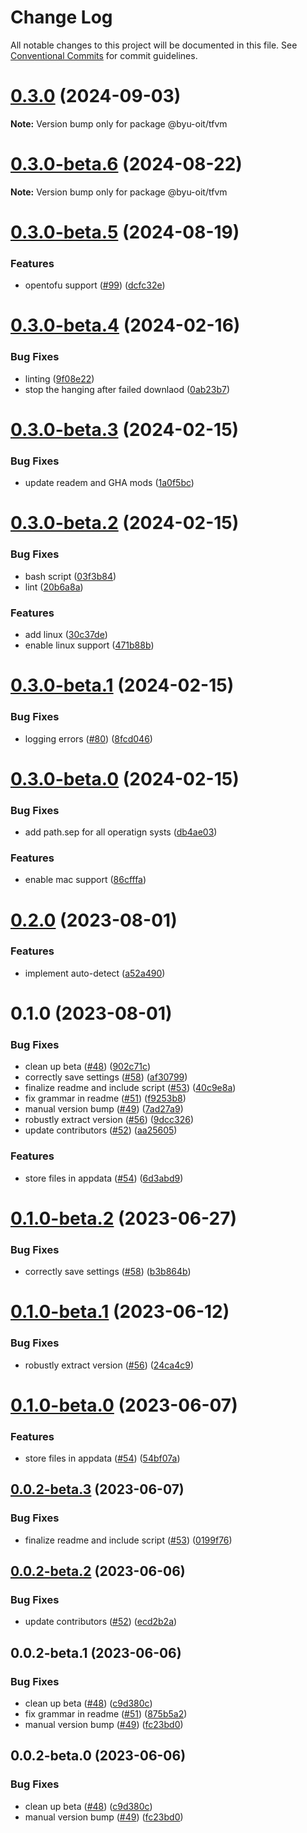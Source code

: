 # Change Log

All notable changes to this project will be documented in this file.
See [Conventional Commits](https://conventionalcommits.org) for commit guidelines.

# [0.3.0](https://github.com/byu-oit/tfvm/compare/@byu-oit/tfvm@0.2.0...@byu-oit/tfvm@0.3.0) (2024-09-03)

**Note:** Version bump only for package @byu-oit/tfvm





# [0.3.0-beta.6](https://github.com/byu-oit/tfvm/compare/@byu-oit/tfvm@0.3.0-beta.5...@byu-oit/tfvm@0.3.0-beta.6) (2024-08-22)

**Note:** Version bump only for package @byu-oit/tfvm





# [0.3.0-beta.5](https://github.com/byu-oit/tfvm/compare/@byu-oit/tfvm@0.3.0-beta.4...@byu-oit/tfvm@0.3.0-beta.5) (2024-08-19)


### Features

* opentofu support ([#99](https://github.com/byu-oit/tfvm/issues/99)) ([dcfc32e](https://github.com/byu-oit/tfvm/commit/dcfc32e02b89995bf92d5f85d421fa4e670b29fc))





# [0.3.0-beta.4](https://github.com/byu-oit/tfvm/compare/@byu-oit/tfvm@0.3.0-beta.3...@byu-oit/tfvm@0.3.0-beta.4) (2024-02-16)


### Bug Fixes

* linting ([9f08e22](https://github.com/byu-oit/tfvm/commit/9f08e22f051c202d619ba9f4a4733934b6952b52))
* stop the hanging after failed downlaod ([0ab23b7](https://github.com/byu-oit/tfvm/commit/0ab23b78056d04651a48663c669099bca5ec4271))





# [0.3.0-beta.3](https://github.com/byu-oit/tfvm/compare/@byu-oit/tfvm@0.3.0-beta.2...@byu-oit/tfvm@0.3.0-beta.3) (2024-02-15)


### Bug Fixes

* update readem and GHA mods ([1a0f5bc](https://github.com/byu-oit/tfvm/commit/1a0f5bc06b8170a5e37c1ab23363f76a2c6b9c69))





# [0.3.0-beta.2](https://github.com/byu-oit/tfvm/compare/@byu-oit/tfvm@0.3.0-beta.1...@byu-oit/tfvm@0.3.0-beta.2) (2024-02-15)


### Bug Fixes

* bash script ([03f3b84](https://github.com/byu-oit/tfvm/commit/03f3b842c025d15a9d9d15000f3d76197d528d40))
* lint ([20b6a8a](https://github.com/byu-oit/tfvm/commit/20b6a8a9738526ecbd35dcee0fcf5476574258dd))


### Features

* add linux ([30c37de](https://github.com/byu-oit/tfvm/commit/30c37de1484f66bc342ecb22fb6470f6bd6dc9dd))
* enable linux support ([471b88b](https://github.com/byu-oit/tfvm/commit/471b88bce5b86ff73c125900de8fd834c4be3e2a))





# [0.3.0-beta.1](https://github.com/byu-oit/tfvm/compare/@byu-oit/tfvm@0.3.0-beta.0...@byu-oit/tfvm@0.3.0-beta.1) (2024-02-15)


### Bug Fixes

* logging errors ([#80](https://github.com/byu-oit/tfvm/issues/80)) ([8fcd046](https://github.com/byu-oit/tfvm/commit/8fcd046c2e96070afc534cfba30f7ce24c8baadf))





# [0.3.0-beta.0](https://github.com/byu-oit/tfvm/compare/@byu-oit/tfvm@0.2.0...@byu-oit/tfvm@0.3.0-beta.0) (2024-02-15)


### Bug Fixes

* add path.sep for all operatign systs ([db4ae03](https://github.com/byu-oit/tfvm/commit/db4ae03aabb1104c9a32257ee533437982b80fff))


### Features

* enable mac support ([86cfffa](https://github.com/byu-oit/tfvm/commit/86cfffac89785c8ca79ecb362e7c2b01d67c84d0))





# [0.2.0](https://github.com/byu-oit/tfvm/compare/@byu-oit/tfvm@0.1.0...@byu-oit/tfvm@0.2.0) (2023-08-01)


### Features

* implement auto-detect ([a52a490](https://github.com/byu-oit/tfvm/commit/a52a4904cff44afabd6c0d280925c702ac2fcf29))





# 0.1.0 (2023-08-01)


### Bug Fixes

* clean up beta ([#48](https://github.com/byu-oit/tfvm/issues/48)) ([902c71c](https://github.com/byu-oit/tfvm/commit/902c71caa0ece54402da33ae7baeb333ce822079))
* correctly save settings ([#58](https://github.com/byu-oit/tfvm/issues/58)) ([af30799](https://github.com/byu-oit/tfvm/commit/af3079996081b2e76d958db8027fda4f66715fa8))
* finalize readme and include script ([#53](https://github.com/byu-oit/tfvm/issues/53)) ([40c9e8a](https://github.com/byu-oit/tfvm/commit/40c9e8a5d7c6994cdce5c08d21c60ba003134f9e))
* fix grammar in readme ([#51](https://github.com/byu-oit/tfvm/issues/51)) ([f9253b8](https://github.com/byu-oit/tfvm/commit/f9253b8f5cf2330b171c4343ce77af06fa91591a))
* manual version bump ([#49](https://github.com/byu-oit/tfvm/issues/49)) ([7ad27a9](https://github.com/byu-oit/tfvm/commit/7ad27a9b02f8f971b56c154f4d7d790e875af2f2))
* robustly extract version ([#56](https://github.com/byu-oit/tfvm/issues/56)) ([9dcc326](https://github.com/byu-oit/tfvm/commit/9dcc32670008cfb7b8b0786c7986d0c60089cf6a))
* update contributors ([#52](https://github.com/byu-oit/tfvm/issues/52)) ([aa25605](https://github.com/byu-oit/tfvm/commit/aa25605e377981145d2db7027729ac08d2e11fa6))


### Features

* store files in appdata ([#54](https://github.com/byu-oit/tfvm/issues/54)) ([6d3abd9](https://github.com/byu-oit/tfvm/commit/6d3abd9e3bbd5a9f921511710f7123c160b521a6))





# [0.1.0-beta.2](https://github.com/byu-oit/tfvm/compare/@byu-oit/tfvm@0.1.0-beta.1...@byu-oit/tfvm@0.1.0-beta.2) (2023-06-27)


### Bug Fixes

* correctly save settings ([#58](https://github.com/byu-oit/tfvm/issues/58)) ([b3b864b](https://github.com/byu-oit/tfvm/commit/b3b864be09f7dd8c25d61289ab1b13cf49387585))





# [0.1.0-beta.1](https://github.com/byu-oit/tfvm/compare/@byu-oit/tfvm@0.1.0-beta.0...@byu-oit/tfvm@0.1.0-beta.1) (2023-06-12)


### Bug Fixes

* robustly extract version ([#56](https://github.com/byu-oit/tfvm/issues/56)) ([24ca4c9](https://github.com/byu-oit/tfvm/commit/24ca4c9fdac0493972f276d0d2208a78980b00b2))





# [0.1.0-beta.0](https://github.com/byu-oit/tfvm/compare/@byu-oit/tfvm@0.0.2-beta.3...@byu-oit/tfvm@0.1.0-beta.0) (2023-06-07)


### Features

* store files in appdata ([#54](https://github.com/byu-oit/tfvm/issues/54)) ([54bf07a](https://github.com/byu-oit/tfvm/commit/54bf07a1a6d8a9a4afd40ddf3709170defc55a0e))





## [0.0.2-beta.3](https://github.com/byu-oit/tfvm/compare/@byu-oit/tfvm@0.0.2-beta.2...@byu-oit/tfvm@0.0.2-beta.3) (2023-06-07)


### Bug Fixes

* finalize readme and include script ([#53](https://github.com/byu-oit/tfvm/issues/53)) ([0199f76](https://github.com/byu-oit/tfvm/commit/0199f7631b303da99da8c180f34c5a1841a1a7bd))





## [0.0.2-beta.2](https://github.com/byu-oit/tfvm/compare/@byu-oit/tfvm@0.0.2-beta.1...@byu-oit/tfvm@0.0.2-beta.2) (2023-06-06)


### Bug Fixes

* update contributors ([#52](https://github.com/byu-oit/tfvm/issues/52)) ([ecd2b2a](https://github.com/byu-oit/tfvm/commit/ecd2b2a3f0b0d5ab53c6141b4bb0fd9acdcac3f6))





## 0.0.2-beta.1 (2023-06-06)


### Bug Fixes

* clean up beta ([#48](https://github.com/byu-oit/tfvm/issues/48)) ([c9d380c](https://github.com/byu-oit/tfvm/commit/c9d380c7bb635fa0096ccab06edb014c09a066af))
* fix grammar in readme ([#51](https://github.com/byu-oit/tfvm/issues/51)) ([875b5a2](https://github.com/byu-oit/tfvm/commit/875b5a2993635bcf311db1f204824893fa598ae9))
* manual version bump ([#49](https://github.com/byu-oit/tfvm/issues/49)) ([fc23bd0](https://github.com/byu-oit/tfvm/commit/fc23bd0fbaf6db83b3171040c33579d73436482e))






## 0.0.2-beta.0 (2023-06-06)


### Bug Fixes

* clean up beta ([#48](https://github.com/byu-oit/tfvm/issues/48)) ([c9d380c](https://github.com/byu-oit/tfvm/commit/c9d380c7bb635fa0096ccab06edb014c09a066af))
* manual version bump ([#49](https://github.com/byu-oit/tfvm/issues/49)) ([fc23bd0](https://github.com/byu-oit/tfvm/commit/fc23bd0fbaf6db83b3171040c33579d73436482e))
